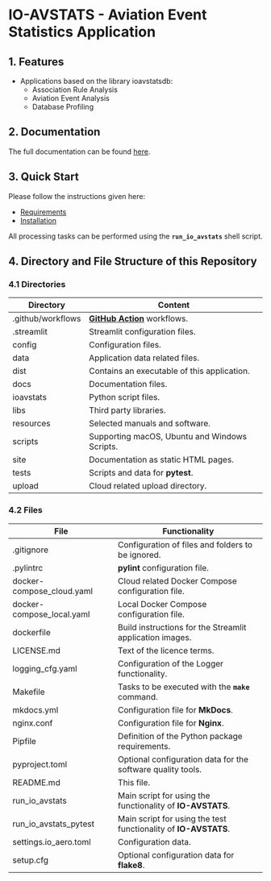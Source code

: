 # IO-AVSTATS - Aviation Event Statistics Application

## 1. Features

- Applications based on the library ioavstatsdb:
  - Association Rule Analysis
  - Aviation Event Analysis
  - Database Profiling

## 2. Documentation

The full documentation can be found [here](https://io-aero.github.io/io-avstats/).

## 3. Quick Start

Please follow the instructions given here:

- [Requirements](https://io-aero.github.io/io-avstats/setup_requirements.html)
- [Installation](https://io-aero.github.io/io-avstats/setup_installation.html)

All processing tasks can be performed using the **`run_io_avstats`** shell script.

## 4. Directory and File Structure of this Repository

### 4.1 Directories

| Directory         | Content                                                    |
|-------------------|------------------------------------------------------------|
| .github/workflows | **[GitHub Action](https://github.com/actions)** workflows. |
| .streamlit        | Streamlit configuration files.                             |
| config            | Configuration files.                                       |
| data              | Application data related files.                            |
| dist              | Contains an executable of this application.                |
| docs              | Documentation files.                                       |
| ioavstats         | Python script files.                                       |
| libs              | Third party libraries.                                     |
| resources         | Selected manuals and software.                             |
| scripts           | Supporting macOS, Ubuntu and Windows Scripts.              |
| site              | Documentation as static HTML pages.                        |
| tests             | Scripts and data for **pytest**.                           |
| upload            | Cloud related upload directory.                            |

### 4.2 Files

| File                      | Functionality                                                   |
|---------------------------|-----------------------------------------------------------------|
| .gitignore                | Configuration of files and folders to be ignored.               |
| .pylintrc                 | **pylint** configuration file.                                  |
| docker-compose_cloud.yaml | Cloud related Docker Compose configuration file.                |
| docker-compose_local.yaml | Local Docker Compose configuration file.                        |
| dockerfile                | Build instructions for the Streamlit application images.        |
| LICENSE.md                | Text of the licence terms.                                      |
| logging_cfg.yaml          | Configuration of the Logger functionality.                      |
| Makefile                  | Tasks to be executed with the **`make`** command.               |
| mkdocs.yml                | Configuration file for **MkDocs**.                              |
| nginx.conf                | Configuration file for **Nginx**.                               |
| Pipfile                   | Definition of the Python package requirements.                  |
| pyproject.toml            | Optional configuration data for the software quality tools.     |
| README.md                 | This file.                                                      |
| run_io_avstats            | Main script for using the functionality of **IO-AVSTATS**.      |
| run_io_avstats_pytest     | Main script for using the test functionality of **IO-AVSTATS**. |
| settings.io_aero.toml     | Configuration data.                                             |
| setup.cfg                 | Optional configuration data for **flake8**.                     |
